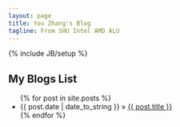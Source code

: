 ```yaml
---
layout: page
title: You Zhang's Blog
tagline: From SHU Intel AMD ALU
---
```

{% include JB/setup %}

    
## My Blogs List


<ul class="posts">
  {% for post in site.posts %}
    <li><span>{{ post.date | date_to_string }}</span> &raquo; <a href="{{ BASE_PATH }}{{ post.url }}">{{ post.title }}</a></li>
  {% endfor %}
</ul>
